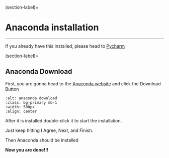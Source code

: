 (section-label)=
# Anaconda installation

---
If you already have this installed, please head to [Pycharm](pycharm.md)

(section-label)=
## Anaconda Download

First, you are gonna head to the <a href="https://www.anaconda.com/products/individual" target="_blank"> Anaconda website</a> and click the Download Button
```{image} anacondawebsite.png
:alt: anaconda download
:class: bg-primary mb-1
:width: 500px
:align: center
```

After it is installed double-click it to start the installation. 

Just keep hitting I Agree, Next, and Finish.

Then Anaconda should be installed

**Now you are done!!!**



